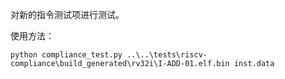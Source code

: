 对新的指令测试项进行测试。

使用方法：

`python compliance_test.py ..\..\tests\riscv-compliance\build_generated\rv32i\I-ADD-01.elf.bin inst.data`